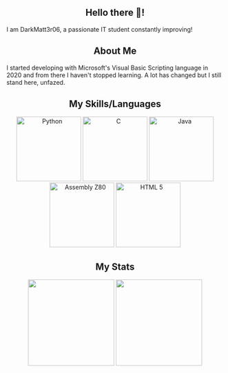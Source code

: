 <h2 align="center">Hello there 👋!</h2>
<p align="left">I am DarkMatt3r06, a passionate IT student constantly improving!</p>

###

<h2 align="center">About Me</h2>
<p align="left">I started developing with Microsoft's Visual Basic Scripting language in 2020 and from there I haven't stopped learning. A lot has changed but I still stand here, unfazed.</p>

###

<h2 align="center">My Skills/Languages</h2>
<div align="center">
  
  <img src="https://cdn.jsdelivr.net/gh/devicons/devicon/icons/python/python-original.svg" height="150" alt="Python"/>
  <img src="https://cdn.jsdelivr.net/gh/devicons/devicon/icons/c/c-line.svg" height="150" alt="C"/>
  <img src="https://cdn.jsdelivr.net/gh/devicons/devicon/icons/java/java-plain.svg" height="150" alt="Java"/>
  <img src="https://user-images.githubusercontent.com/103866722/177873824-ac727cae-29d5-406d-87de-93bb2bf21f02.png" height="150" alt="Assembly Z80"/>
  <img src="https://upload.wikimedia.org/wikipedia/commons/3/38/HTML5_Badge.svg" height="150" alt="HTML 5"/>
  
</div>

###

<h2 align="center">My Stats</h2>
<div align="center">

  <img src="https://github-readme-stats.vercel.app/api?username=DarkMatt3r06&theme=tokyonight&show_icons=true&hide_border=true&count_private=false" height="200" />
  <img src="https://github-readme-stats.vercel.app/api/top-langs/?username=DarkMatt3r06&theme=tokyonight&show_icons=true&hide_border=true&layout=compact" height="200" />

</div>
